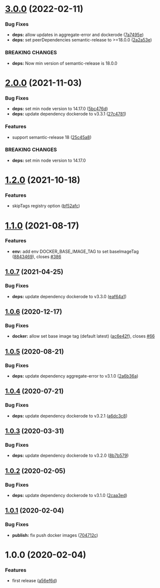 # [3.0.0](https://github.com/eclass/semantic-release-docker/compare/v2.0.0...v3.0.0) (2022-02-11)


### Bug Fixes

* **deps:** allow updates in aggregate-error and dockerode ([7a7495e](https://github.com/eclass/semantic-release-docker/commit/7a7495e50f837a4fc77a429809f37688bc10eb8a))
* **deps:** set peerDependencies  semantic-release to >=18.0.0 ([2a2a53e](https://github.com/eclass/semantic-release-docker/commit/2a2a53e0504929a2b6c5062113b78ba23776bfad))


### BREAKING CHANGES

* **deps:** Now min version of semantic-release is 18.0.0

# [2.0.0](https://github.com/eclass/semantic-release-docker/compare/v1.2.0...v2.0.0) (2021-11-03)

### Bug Fixes

- **deps:** set min node version to 14.17.0 ([5bc476d](https://github.com/eclass/semantic-release-docker/commit/5bc476d744d31260416fea9e10f4f3b95d0590e5))
- **deps:** update dependency dockerode to v3.3.1 ([27c4781](https://github.com/eclass/semantic-release-docker/commit/27c4781f2eccc42e80a5239e7c5a2ada83870700))

### Features

- support semantic-release 18 ([25c45a8](https://github.com/eclass/semantic-release-docker/commit/25c45a8333a80c46165a42f855d60a3b4172214e))

### BREAKING CHANGES

- **deps:** set min node version to 14.17.0

# [1.2.0](https://github.com/eclass/semantic-release-docker/compare/v1.1.0...v1.2.0) (2021-10-18)

### Features

- skipTags registry option ([bf52afc](https://github.com/eclass/semantic-release-docker/commit/bf52afcd29f5714ac8ba46d11e0f8cec151d9d5d))

# [1.1.0](https://github.com/eclass/semantic-release-docker/compare/v1.0.7...v1.1.0) (2021-08-17)

### Features

- **env:** add env DOCKER_BASE_IMAGE_TAG to set baseImageTag ([8843469](https://github.com/eclass/semantic-release-docker/commit/88434691d938f236bc540846a6b99ae6bd7ba195)), closes [#386](https://github.com/eclass/semantic-release-docker/issues/386)

## [1.0.7](https://github.com/eclass/semantic-release-docker/compare/v1.0.6...v1.0.7) (2021-04-25)

### Bug Fixes

- **deps:** update dependency dockerode to v3.3.0 ([eaf64a1](https://github.com/eclass/semantic-release-docker/commit/eaf64a186756cc6867cf66e569e05ddee038e699))

## [1.0.6](https://github.com/eclass/semantic-release-docker/compare/v1.0.5...v1.0.6) (2020-12-17)

### Bug Fixes

- **docker:** allow set base image tag (default latest) ([ac6e42f](https://github.com/eclass/semantic-release-docker/commit/ac6e42f5d58c78a605dd1016e608a0e94f10186b)), closes [#66](https://github.com/eclass/semantic-release-docker/issues/66)

## [1.0.5](https://github.com/eclass/semantic-release-docker/compare/v1.0.4...v1.0.5) (2020-08-21)

### Bug Fixes

- **deps:** update dependency aggregate-error to v3.1.0 ([2a6b36a](https://github.com/eclass/semantic-release-docker/commit/2a6b36a24f387126080719b9d0015c185d0246ee))

## [1.0.4](https://github.com/eclass/semantic-release-docker/compare/v1.0.3...v1.0.4) (2020-07-21)

### Bug Fixes

- **deps:** update dependency dockerode to v3.2.1 ([a6dc3c8](https://github.com/eclass/semantic-release-docker/commit/a6dc3c8a4ea5b05936060f3a111c998d1b085356))

## [1.0.3](https://github.com/eclass/semantic-release-docker/compare/v1.0.2...v1.0.3) (2020-03-31)

### Bug Fixes

- **deps:** update dependency dockerode to v3.2.0 ([8b7b579](https://github.com/eclass/semantic-release-docker/commit/8b7b57901e5c12e6374a99e9916584bf87c588a3))

## [1.0.2](https://github.com/eclass/semantic-release-docker/compare/v1.0.1...v1.0.2) (2020-02-05)

### Bug Fixes

- **deps:** update dependency dockerode to v3.1.0 ([2caa3ed](https://github.com/eclass/semantic-release-docker/commit/2caa3ed450aa4e2b8dbe76d3fdbaa24f9ea4e38d))

## [1.0.1](https://github.com/eclass/semantic-release-docker/compare/v1.0.0...v1.0.1) (2020-02-04)

### Bug Fixes

- **publish:** fix push docker images ([704712c](https://github.com/eclass/semantic-release-docker/commit/704712c4422465b522e0790569945701009c1231))

# 1.0.0 (2020-02-04)

### Features

- first release ([a56ef6d](https://github.com/eclass/semantic-release-docker/commit/a56ef6d5e267800cee60af3877c7b0ed54971d0d))
